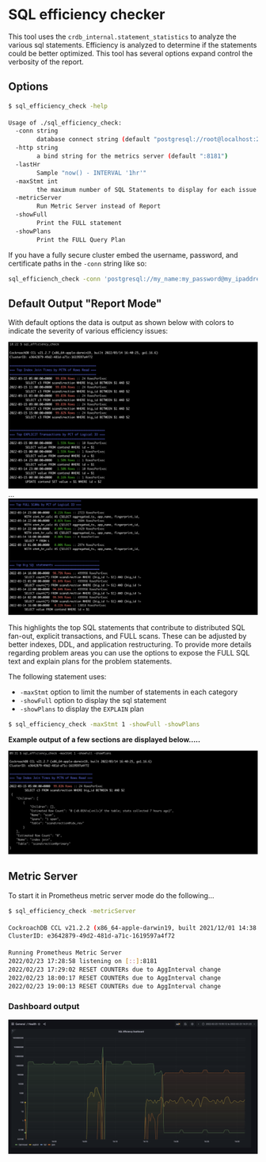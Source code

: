 # SQL efficiency checker 

This tool uses the `crdb_internal.statement_statistics` to analyze the various sql statements. Efficiency is analyzed to determine if the statements could be better optimized.  This tool has several options expand control the verbosity of the report.


## Options

```bash
$ sql_efficiency_check -help

Usage of ./sql_efficiency_check:
  -conn string
    	database connect string (default "postgresql://root@localhost:26257/defaultdb?sslmode=disable")
  -http string
    	a bind string for the metrics server (default ":8181")
  -lastHr
    	Sample "now() - INTERVAL '1hr'"
  -maxStmt int
    	the maximum number of SQL Statements to display for each issue (default 5)
  -metricServer
    	Run Metric Server instead of Report
  -showFull
    	Print the FULL statement
  -showPlans
    	Print the FULL Query Plan
```

If you have a fully secure cluster embed the username, password, and certificate paths in the `-conn` string like so:

```bash
sql_efficiench_check -conn 'postgresql://my_name:my_password@my_ipaddress:26257/defaultdb?sslmode=verify-full&sslrootcert=$HOME/Library/CockroachCloud/certs/my_ca.crt'
```

## Default Output "Report Mode"

With default options the data is output as shown below with colors to indicate the severity of various efficiency issues:

![](img/default_report_output_1.png)
...
![](img/default_report_output_2.png)

This highlights the top SQL statements that contribute to distributed SQL fan-out, explicit transactions, and FULL scans.  These can be adjusted by better indexes, DDL, and application restructuring.  To provide more details regarding problem areas you can use the options to expose the FULL SQL text and explain plans for the problem statements.

The following statement uses:
- `-maxStmt` option to limit the number of statements in each category 
- `-showFull` option to display the sql statement
- `-showPlans` to display the `EXPLAIN` plan

```bash
$ sql_efficiency_check -maxStmt 1 -showFull -showPlans
```

**Example output of a few sections are displayed below.....**

![](img/report_output_plans.png)

## Metric Server

To start it in Prometheus metric server mode do the following...

```bash
$ sql_efficiency_check -metricServer

CockroachDB CCL v21.2.2 (x86_64-apple-darwin19, built 2021/12/01 14:38:36, go1.16.6)
ClusterID: e3642879-49d2-481d-a71c-1619597a4f72

Running Prometheus Metric Server
2022/02/23 17:28:58 listening on [::]:8181
2022/02/23 17:29:02 RESET COUNTERs due to AggInterval change
2022/02/23 18:00:17 RESET COUNTERs due to AggInterval change
2022/02/23 19:00:13 RESET COUNTERs due to AggInterval change
```

### Dashboard output
![](img/sql_efficiency_dashboard_prometheus.png)
